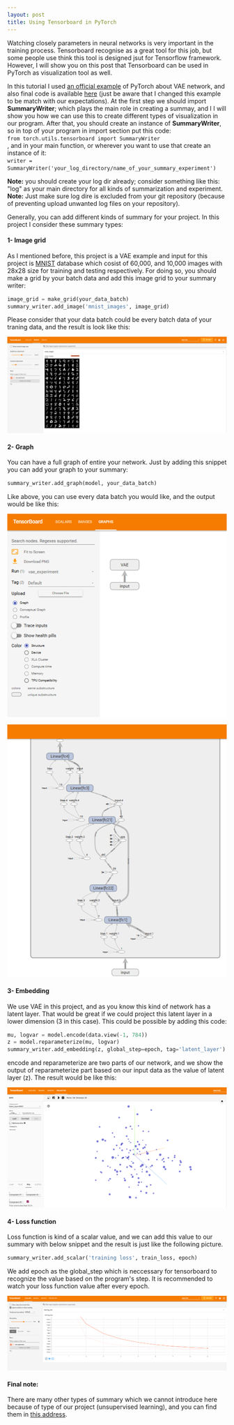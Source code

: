 ```yaml
---
layout: post
title: Using Tensorboard in PyTorch
---
```


Watching closely parameters in neural networks is very important in the training process. Tensorboard recognise as a great tool for this job, but some people use think this tool is designed jsut for Tensorflow framework. However, I will show you on this post that Tensorboard can be used in PyTorch as visualization tool as well.

In this tutorial I used [an official example](https://github.com/pytorch/examples/tree/master/vae) of PyTorch about VAE network, and also final code is available [here](https://github.com/mrhajbabaei/pytorch-tensorboard) (just be aware that I changed this example to be match with our expectations). At the first step we should import **SummaryWriter**; which plays the main role in creating a summay, and I I will show you how we can use this to create different types of visualization in our program. After that, you should create an instance of **SummaryWriter**, so in top of your program in import section put this code:   
`from torch.utils.tensorboard import SummaryWriter`    
, and in your main function, or wherever you want to use that create an instance of it:    
`writer = SummaryWriter('your_log_directory/name_of_your_summary_experiment')`

**Note:** you should create your log dir already; consider something like this: "log" as your main directory for all kinds of summarization and experiment.    
**Note:** Just make sure log dire is excluded from your git repository (because of preventing upload unwanted log files on your repository).

Generally, you can add different kinds of summary for your project. In this project I consider these summary types:
#### 1- Image grid   
As I mentioned before, this project is a VAE example and input for this project is [MNIST](http://yann.lecun.com/exdb/mnist/) database which cosist of 60,000, and 10,000 images with 28x28 size for training and testing respectively. For doing so, you should make a grid by your batch data and add this image grid to your summary writer:   
```python
image_grid = make_grid(your_data_batch)  
summary_writer.add_image('mnist_images', image_grid)
```
Please consider that your data batch could be every batch data of your traning data, and the result is look like this:

![image grid](https://github.com/mrhajbabaei/mrhajbabaei.github.io/blob/master/images/second-post/image_grid.png)

#### 2- Graph  
You can have a full graph of entire your network. Just by adding this snippet you can add your graph to your summary:
```python
summary_writer.add_graph(model, your_data_batch)
```
Like above, you can use every data batch you would like, and the output would be like this:

![graph](https://github.com/mrhajbabaei/mrhajbabaei.github.io/blob/master/images/second-post/graph.png)

![graph](https://github.com/mrhajbabaei/mrhajbabaei.github.io/blob/master/images/second-post/graph_zoom.png)

#### 3- Embedding

We use VAE in this project, and as you know this kind of network has a latent layer. That would be great if we could project this latent layer in a lower dimension (3 in this case). This could be possible by adding this code:

```python
mu, logvar = model.encode(data.view(-1, 784))
z = model.reparameterize(mu, logvar)
summary_writer.add_embedding(z, global_step=epoch, tag='latent_layer')
```
encode and reparameterize are two parts of our network, and we show the output of reparameterize part based on our input data as the value of latent layer (z). The result would be like this: 

![projection](https://github.com/mrhajbabaei/mrhajbabaei.github.io/blob/master/images/second-post/embedding.png)

#### 4- Loss function

Loss function is kind of a scalar value, and we can add this value to our summary with below snippet and the result is just like the following picture.

```python
summary_writer.add_scalar('training loss', train_loss, epoch)
```
We add epoch as the global_step which is neccessary for tensorboard to recognize the value based on the program's step. It is recommended to watch your loss function value after every epoch.

![loss function](https://github.com/mrhajbabaei/mrhajbabaei.github.io/blob/master/images/second-post/loss.png)

#### Final note: 

There are many other types of summary which we cannot introduce here because of type of our project (unsupervised learning), and you can find them in [this address](https://pytorch.org/docs/stable/tensorboard.html).